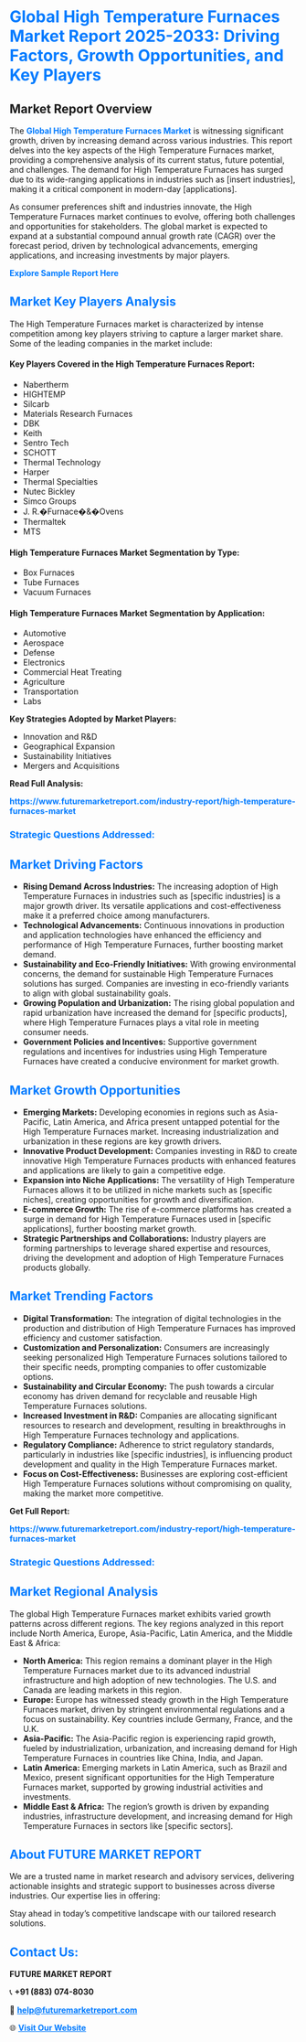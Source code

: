 <h1 style="color: #007BFF;">Global High Temperature Furnaces Market Report 2025-2033: Driving Factors, Growth Opportunities, and Key Players</h1>

<section id="overview">
<h2>Market Report Overview</h2>
<p>The <a href="https://www.futuremarketreport.com/industry-report/high-temperature-furnaces-market" style="color: #007BFF; text-decoration: none;"><strong>Global High Temperature Furnaces Market</strong></a> is witnessing significant growth, driven by increasing demand across various industries. This report delves into the key aspects of the High Temperature Furnaces market, providing a comprehensive analysis of its current status, future potential, and challenges. The demand for High Temperature Furnaces has surged due to its wide-ranging applications in industries such as [insert industries], making it a critical component in modern-day [applications].</p>
<p>As consumer preferences shift and industries innovate, the High Temperature Furnaces market continues to evolve, offering both challenges and opportunities for stakeholders. The global market is expected to expand at a substantial compound annual growth rate (CAGR) over the forecast period, driven by technological advancements, emerging applications, and increasing investments by major players.</p>
</section>

<section id="overview">
<p><a href="https://www.futuremarketreport.com/request-sample/reportId=92191" style="color: #007BFF; text-decoration: none;"><strong>Explore Sample Report Here</strong></a></p>
</section>

<section id="key-players">
<h2 style="color: #007BFF;">Market Key Players Analysis</h2>
<p>The High Temperature Furnaces market is characterized by intense competition among key players striving to capture a larger market share. Some of the leading companies in the market include:</p>
<h4>Key Players Covered in the High Temperature Furnaces Report:</h4>
<ul><li>Nabertherm</li><li>HIGHTEMP</li><li>Silcarb</li><li>Materials Research Furnaces</li><li>DBK</li><li>Keith</li><li>Sentro Tech</li><li>SCHOTT</li><li>Thermal Technology</li><li>Harper</li><li>Thermal Specialties</li><li>Nutec Bickley</li><li>Simco Groups</li><li>J. R.�Furnace�&amp;�Ovens</li><li>Thermaltek</li><li>MTS</li></ul>
<h4>High Temperature Furnaces Market Segmentation by Type:</h4>
<ul><li>Box Furnaces</li><li>Tube Furnaces</li><li>Vacuum Furnaces</li></ul>

<h4>High Temperature Furnaces Market Segmentation by Application:</h4>
<ul><li>Automotive</li><li>Aerospace</li><li>Defense</li><li>Electronics</li><li>Commercial Heat Treating</li><li>Agriculture</li><li>Transportation</li><li>Labs</li></ul>
<p><strong>Key Strategies Adopted by Market Players:</strong></p>
<ul>
<li>Innovation and R&D</li>
<li>Geographical Expansion</li>
<li>Sustainability Initiatives</li>
<li>Mergers and Acquisitions</li>
</ul>
</section>

<section>
<p><strong>Read Full Analysis: </strong></p><a href="https://www.futuremarketreport.com/industry-report/high-temperature-furnaces-market" style="color: #007BFF; text-decoration: none;"><strong>https://www.futuremarketreport.com/industry-report/high-temperature-furnaces-market</strong></a>
<h3 style="color: #007BFF;">Strategic Questions Addressed:</h3>
</section>

<section id="driving-factors">
<h2 style="color: #007BFF;">Market Driving Factors</h2>
<ul>
<li><strong>Rising Demand Across Industries:</strong> The increasing adoption of High Temperature Furnaces in industries such as [specific industries] is a major growth driver. Its versatile applications and cost-effectiveness make it a preferred choice among manufacturers.</li>
<li><strong>Technological Advancements:</strong> Continuous innovations in production and application technologies have enhanced the efficiency and performance of High Temperature Furnaces, further boosting market demand.</li>
<li><strong>Sustainability and Eco-Friendly Initiatives:</strong> With growing environmental concerns, the demand for sustainable High Temperature Furnaces solutions has surged. Companies are investing in eco-friendly variants to align with global sustainability goals.</li>
<li><strong>Growing Population and Urbanization:</strong> The rising global population and rapid urbanization have increased the demand for [specific products], where High Temperature Furnaces plays a vital role in meeting consumer needs.</li>
<li><strong>Government Policies and Incentives:</strong> Supportive government regulations and incentives for industries using High Temperature Furnaces have created a conducive environment for market growth.</li>
</ul>
</section>

<section id="growth-opportunities">
<h2 style="color: #007BFF;">Market Growth Opportunities</h2>
<ul>
<li><strong>Emerging Markets:</strong> Developing economies in regions such as Asia-Pacific, Latin America, and Africa present untapped potential for the High Temperature Furnaces market. Increasing industrialization and urbanization in these regions are key growth drivers.</li>
<li><strong>Innovative Product Development:</strong> Companies investing in R&D to create innovative High Temperature Furnaces products with enhanced features and applications are likely to gain a competitive edge.</li>
<li><strong>Expansion into Niche Applications:</strong> The versatility of High Temperature Furnaces allows it to be utilized in niche markets such as [specific niches], creating opportunities for growth and diversification.</li>
<li><strong>E-commerce Growth:</strong> The rise of e-commerce platforms has created a surge in demand for High Temperature Furnaces used in [specific applications], further boosting market growth.</li>
<li><strong>Strategic Partnerships and Collaborations:</strong> Industry players are forming partnerships to leverage shared expertise and resources, driving the development and adoption of High Temperature Furnaces products globally.</li>
</ul>
</section>

<section id="trending-factors">
<h2 style="color: #007BFF;">Market Trending Factors</h2>
<ul>
<li><strong>Digital Transformation:</strong> The integration of digital technologies in the production and distribution of High Temperature Furnaces has improved efficiency and customer satisfaction.</li>
<li><strong>Customization and Personalization:</strong> Consumers are increasingly seeking personalized High Temperature Furnaces solutions tailored to their specific needs, prompting companies to offer customizable options.</li>
<li><strong>Sustainability and Circular Economy:</strong> The push towards a circular economy has driven demand for recyclable and reusable High Temperature Furnaces solutions.</li>
<li><strong>Increased Investment in R&D:</strong> Companies are allocating significant resources to research and development, resulting in breakthroughs in High Temperature Furnaces technology and applications.</li>
<li><strong>Regulatory Compliance:</strong> Adherence to strict regulatory standards, particularly in industries like [specific industries], is influencing product development and quality in the High Temperature Furnaces market.</li>
<li><strong>Focus on Cost-Effectiveness:</strong> Businesses are exploring cost-efficient High Temperature Furnaces solutions without compromising on quality, making the market more competitive.</li>
</ul>
</section>

<section>
<p><strong>Get Full Report: </strong></p><a href="https://www.futuremarketreport.com/industry-report/high-temperature-furnaces-market" style="color: #007BFF; text-decoration: none;"><strong>https://www.futuremarketreport.com/industry-report/high-temperature-furnaces-market</strong></a>
<h3 style="color: #007BFF;">Strategic Questions Addressed:</h3>
</section>


<section id="regional-analysis">
<h2 style="color: #007BFF;">Market Regional Analysis</h2>
<p>The global High Temperature Furnaces market exhibits varied growth patterns across different regions. The key regions analyzed in this report include North America, Europe, Asia-Pacific, Latin America, and the Middle East & Africa:</p>
<ul>
<li><strong>North America:</strong> This region remains a dominant player in the High Temperature Furnaces market due to its advanced industrial infrastructure and high adoption of new technologies. The U.S. and Canada are leading markets in this region.</li>
<li><strong>Europe:</strong> Europe has witnessed steady growth in the High Temperature Furnaces market, driven by stringent environmental regulations and a focus on sustainability. Key countries include Germany, France, and the U.K.</li>
<li><strong>Asia-Pacific:</strong> The Asia-Pacific region is experiencing rapid growth, fueled by industrialization, urbanization, and increasing demand for High Temperature Furnaces in countries like China, India, and Japan.</li>
<li><strong>Latin America:</strong> Emerging markets in Latin America, such as Brazil and Mexico, present significant opportunities for the High Temperature Furnaces market, supported by growing industrial activities and investments.</li>
<li><strong>Middle East & Africa:</strong> The region’s growth is driven by expanding industries, infrastructure development, and increasing demand for High Temperature Furnaces in sectors like [specific sectors].</li>
</ul>
</section>

<footer>
<h2 style="color: #007BFF;">About FUTURE MARKET REPORT</h2>
<p>We are a trusted name in market research and advisory services, delivering actionable insights and strategic support to businesses across diverse industries. Our expertise lies in offering:</p>

<p>Stay ahead in today’s competitive landscape with our tailored research solutions.</p>

<h2 style="color: #007BFF;">Contact Us:</h2>
<p><strong>FUTURE MARKET REPORT</strong></p>
<p>📞 <strong>+91 (883) 074-8030</strong></p>
<p>📧 <strong><a href="mailto:help@futuremarketreport.com" style="color: #007BFF;">help@futuremarketreport.com</a></strong></p>
<p>🌐 <strong><a href="https://www.futuremarketreport.com/" style="color: #007BFF;">Visit Our Website</a></strong></p>
</footer>